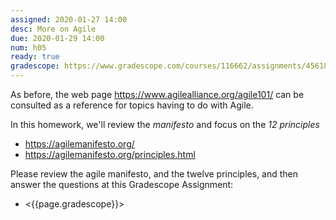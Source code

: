 ```yaml
---
assigned: 2020-01-27 14:00
desc: More on Agile
due: 2020-01-29 14:00
num: h05
ready: true
gradescope: https://www.gradescope.com/courses/116662/assignments/456186
---
```


<div style="display:none;">https://ucsb-cs48.github.io/w19/hwk/h05/</div>

As before, the web page <https://www.agilealliance.org/agile101/> can be consulted as a reference for topics
having to do with Agile.

In this homework, we'll review the *manifesto* and focus on the *12 principles* 

* <https://agilemanifesto.org/>
* <https://agilemanifesto.org/principles.html>

Please review the agile manifesto, and the twelve principles, and then answer the questions at this Gradescope Assignment:

* <{{page.gradescope}}>
